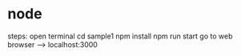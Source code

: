# node
steps:
open terminal 
cd sample1
npm install 
npm run start 
go to web browser --> localhost:3000
